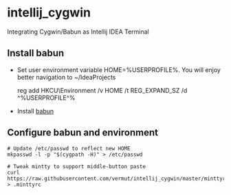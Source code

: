 # intellij_cygwin
Integrating Cygwin/Babun as Intellij IDEA Terminal

## Install babun
 * Set user environment variable HOME=%USERPROFILE%. You will enjoy better navigation to ~/IdeaProjects
  
   reg add HKCU\Environment /v HOME /t REG_EXPAND_SZ /d ^%USERPROFILE^%
 * Install [babun](http://babun.github.io/)

## Configure babun and environment
  	# Update /etc/passwd to reflect new HOME
  	mkpasswd -l -p "$(cygpath -H)" > /etc/passwd
  	
  	# Tweak mintty to support middle-button paste
  	curl https://raw.githubusercontent.com/vermut/intellij_cygwin/master/minttyrc > .minttyrc
